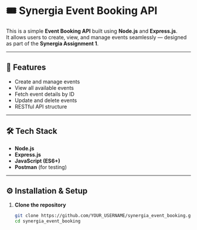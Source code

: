 # 🎟️ Synergia Event Booking API

This is a simple **Event Booking API** built using **Node.js** and **Express.js**.  
It allows users to create, view, and manage events seamlessly — designed as part of the **Synergia Assignment 1**.

---

## 🚀 Features
- Create and manage events  
- View all available events  
- Fetch event details by ID  
- Update and delete events  
- RESTful API structure  

---

## 🛠️ Tech Stack
- **Node.js**
- **Express.js**
- **JavaScript (ES6+)**
- **Postman** (for testing)

---

## ⚙️ Installation & Setup

1. **Clone the repository**
   ```bash
   git clone https://github.com/YOUR_USERNAME/synergia_event_booking.git
   cd synergia_event_booking
